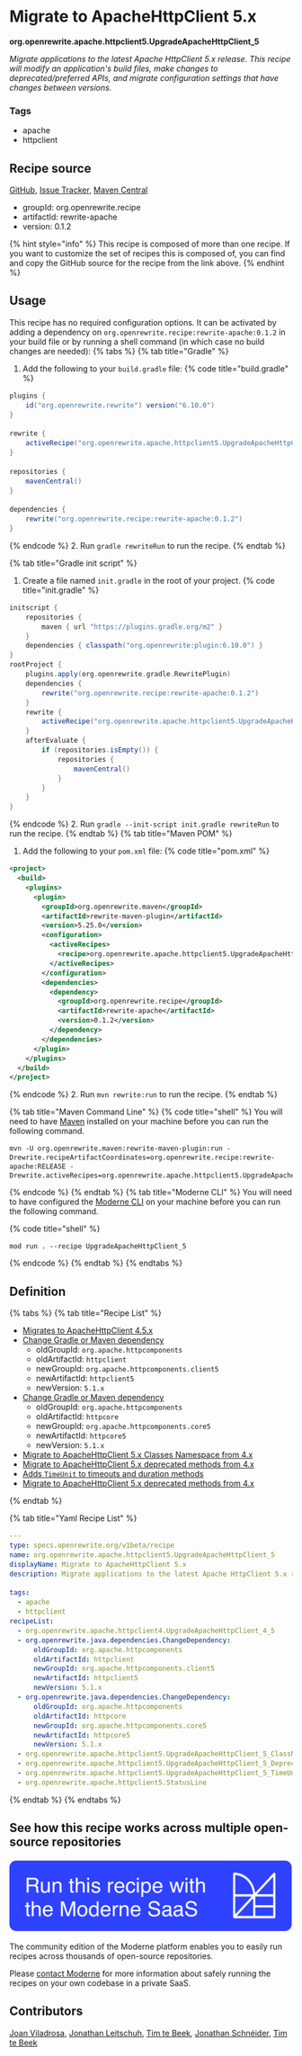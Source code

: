 # Migrate to ApacheHttpClient 5.x

**org.openrewrite.apache.httpclient5.UpgradeApacheHttpClient\_5**

_Migrate applications to the latest Apache HttpClient 5.x release. This recipe will modify an application's build files, make changes to deprecated/preferred APIs, and migrate configuration settings that have changes between versions._

### Tags

* apache
* httpclient

## Recipe source

[GitHub](https://github.com/openrewrite/rewrite-apache/blob/main/src/main/resources/META-INF/rewrite/apache-httpclient-5.yml), [Issue Tracker](https://github.com/openrewrite/rewrite-apache/issues), [Maven Central](https://central.sonatype.com/artifact/org.openrewrite.recipe/rewrite-apache/0.1.2/jar)

* groupId: org.openrewrite.recipe
* artifactId: rewrite-apache
* version: 0.1.2

{% hint style="info" %}
This recipe is composed of more than one recipe. If you want to customize the set of recipes this is composed of, you can find and copy the GitHub source for the recipe from the link above.
{% endhint %}

## Usage

This recipe has no required configuration options. It can be activated by adding a dependency on `org.openrewrite.recipe:rewrite-apache:0.1.2` in your build file or by running a shell command (in which case no build changes are needed): 
{% tabs %}
{% tab title="Gradle" %}
1. Add the following to your `build.gradle` file:
{% code title="build.gradle" %}
```groovy
plugins {
    id("org.openrewrite.rewrite") version("6.10.0")
}

rewrite {
    activeRecipe("org.openrewrite.apache.httpclient5.UpgradeApacheHttpClient_5")
}

repositories {
    mavenCentral()
}

dependencies {
    rewrite("org.openrewrite.recipe:rewrite-apache:0.1.2")
}
```
{% endcode %}
2. Run `gradle rewriteRun` to run the recipe.
{% endtab %}

{% tab title="Gradle init script" %}
1. Create a file named `init.gradle` in the root of your project.
{% code title="init.gradle" %}
```groovy
initscript {
    repositories {
        maven { url "https://plugins.gradle.org/m2" }
    }
    dependencies { classpath("org.openrewrite:plugin:6.10.0") }
}
rootProject {
    plugins.apply(org.openrewrite.gradle.RewritePlugin)
    dependencies {
        rewrite("org.openrewrite.recipe:rewrite-apache:0.1.2")
    }
    rewrite {
        activeRecipe("org.openrewrite.apache.httpclient5.UpgradeApacheHttpClient_5")
    }
    afterEvaluate {
        if (repositories.isEmpty()) {
            repositories {
                mavenCentral()
            }
        }
    }
}
```
{% endcode %}
2. Run `gradle --init-script init.gradle rewriteRun` to run the recipe.
{% endtab %}
{% tab title="Maven POM" %}
1. Add the following to your `pom.xml` file:
{% code title="pom.xml" %}
```xml
<project>
  <build>
    <plugins>
      <plugin>
        <groupId>org.openrewrite.maven</groupId>
        <artifactId>rewrite-maven-plugin</artifactId>
        <version>5.25.0</version>
        <configuration>
          <activeRecipes>
            <recipe>org.openrewrite.apache.httpclient5.UpgradeApacheHttpClient_5</recipe>
          </activeRecipes>
        </configuration>
        <dependencies>
          <dependency>
            <groupId>org.openrewrite.recipe</groupId>
            <artifactId>rewrite-apache</artifactId>
            <version>0.1.2</version>
          </dependency>
        </dependencies>
      </plugin>
    </plugins>
  </build>
</project>
```
{% endcode %}
2. Run `mvn rewrite:run` to run the recipe.
{% endtab %}

{% tab title="Maven Command Line" %}
{% code title="shell" %}
You will need to have [Maven](https://maven.apache.org/download.cgi) installed on your machine before you can run the following command.

```shell
mvn -U org.openrewrite.maven:rewrite-maven-plugin:run -Drewrite.recipeArtifactCoordinates=org.openrewrite.recipe:rewrite-apache:RELEASE -Drewrite.activeRecipes=org.openrewrite.apache.httpclient5.UpgradeApacheHttpClient_5
```
{% endcode %}
{% endtab %}
{% tab title="Moderne CLI" %}
You will need to have configured the [Moderne CLI](https://docs.moderne.io/moderne-cli/cli-intro) on your machine before you can run the following command.

{% code title="shell" %}
```shell
mod run . --recipe UpgradeApacheHttpClient_5
```
{% endcode %}
{% endtab %}
{% endtabs %}

## Definition

{% tabs %}
{% tab title="Recipe List" %}
* [Migrates to ApacheHttpClient 4.5.x](../../apache/httpclient4/upgradeapachehttpclient_4_5.md)
* [Change Gradle or Maven dependency](../../java/dependencies/changedependency.md)
  * oldGroupId: `org.apache.httpcomponents`
  * oldArtifactId: `httpclient`
  * newGroupId: `org.apache.httpcomponents.client5`
  * newArtifactId: `httpclient5`
  * newVersion: `5.1.x`
* [Change Gradle or Maven dependency](../../java/dependencies/changedependency.md)
  * oldGroupId: `org.apache.httpcomponents`
  * oldArtifactId: `httpcore`
  * newGroupId: `org.apache.httpcomponents.core5`
  * newArtifactId: `httpcore5`
  * newVersion: `5.1.x`
* [Migrate to ApacheHttpClient 5.x Classes Namespace from 4.x](../../apache/httpclient5/upgradeapachehttpclient_5_classmapping.md)
* [Migrate to ApacheHttpClient 5.x deprecated methods from 4.x](../../apache/httpclient5/upgradeapachehttpclient_5_deprecatedmethods.md)
* [Adds `TimeUnit` to timeouts and duration methods](../../apache/httpclient5/upgradeapachehttpclient_5_timeunit.md)
* [Migrate to ApacheHttpClient 5.x deprecated methods from 4.x](../../apache/httpclient5/statusline.md)

{% endtab %}

{% tab title="Yaml Recipe List" %}
```yaml
---
type: specs.openrewrite.org/v1beta/recipe
name: org.openrewrite.apache.httpclient5.UpgradeApacheHttpClient_5
displayName: Migrate to ApacheHttpClient 5.x
description: Migrate applications to the latest Apache HttpClient 5.x release. This recipe will modify an application's build files, make changes to deprecated/preferred APIs, and migrate configuration settings that have changes between versions.

tags:
  - apache
  - httpclient
recipeList:
  - org.openrewrite.apache.httpclient4.UpgradeApacheHttpClient_4_5
  - org.openrewrite.java.dependencies.ChangeDependency:
      oldGroupId: org.apache.httpcomponents
      oldArtifactId: httpclient
      newGroupId: org.apache.httpcomponents.client5
      newArtifactId: httpclient5
      newVersion: 5.1.x
  - org.openrewrite.java.dependencies.ChangeDependency:
      oldGroupId: org.apache.httpcomponents
      oldArtifactId: httpcore
      newGroupId: org.apache.httpcomponents.core5
      newArtifactId: httpcore5
      newVersion: 5.1.x
  - org.openrewrite.apache.httpclient5.UpgradeApacheHttpClient_5_ClassMapping
  - org.openrewrite.apache.httpclient5.UpgradeApacheHttpClient_5_DeprecatedMethods
  - org.openrewrite.apache.httpclient5.UpgradeApacheHttpClient_5_TimeUnit
  - org.openrewrite.apache.httpclient5.StatusLine

```
{% endtab %}
{% endtabs %}

## See how this recipe works across multiple open-source repositories

[![Moderne Link Image](/.gitbook/assets/ModerneRecipeButton.png)](https://app.moderne.io/recipes/org.openrewrite.apache.httpclient5.UpgradeApacheHttpClient_5)

The community edition of the Moderne platform enables you to easily run recipes across thousands of open-source repositories.

Please [contact Moderne](https://moderne.io/product) for more information about safely running the recipes on your own codebase in a private SaaS.

## Contributors
[Joan Viladrosa](mailto:joan@moderne.io), [Jonathan Leitschuh](mailto:jonathan.leitschuh@gmail.com), [Tim te Beek](mailto:timtebeek@gmail.com), [Jonathan Schnéider](mailto:jkschneider@gmail.com), [Tim te Beek](mailto:tim@moderne.io)
